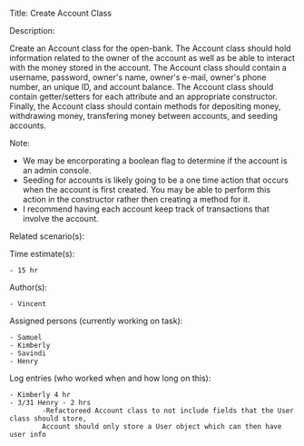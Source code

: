 Title: Create Account Class

Description:

  Create an Account class for the open-bank. The Account class should
  hold information related to the owner of the account as well as be able
  to interact with the money stored in the account. The Account class should
  contain a username, password, owner's name, owner's e-mail, owner's
  phone number, an unique ID, and account balance. The Account class
  should contain getter/setters for each attribute and an appropriate
  constructor. Finally, the Account class should contain methods for
  depositing money, withdrawing money, transfering money between
  accounts, and seeding accounts. 
  
  Note: 
  - We may be encorporating a boolean flag to determine if the 
  account is an admin console.
  - Seeding for accounts is likely going to be a one time action that
  occurs when the account is first created. You may be able to perform
  this action in the constructor rather then creating a method for it.
  - I recommend having each account keep track of transactions that 
  involve the account.
  
Related scenario(s):


  
Time estimate(s):

    - 15 hr

Author(s):

    - Vincent

Assigned persons (currently working on task):

    - Samuel
    - Kimberly
    - Savindi
    - Henry

Log entries (who worked when and how long on this):

    - Kimberly 4 hr
    - 3/31 Henry - 2 hrs
            -Refactoreed Account class to not include fields that the User class should store, 
            Account should only store a User object which can then have user info


